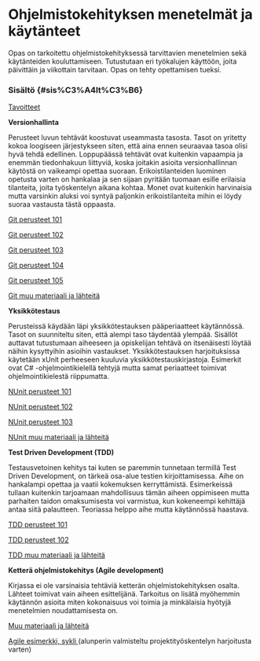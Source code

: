 # Ohjelmistokehityksen menetelmät ja käytänteet

Opas on tarkoitettu ohjelmistokehityksessä tarvittavien menetelmien sekä käytänteiden kouluttamiseen. Tutustutaan eri työkalujen käyttöön, joita päivittäin ja viikottain tarvitaan. Opas on tehty opettamisen tueksi.

### Sisältö {#sis%C3%A4lt%C3%B6}

[Tavoitteet](vscode-resource:/Users/sovelluskontti/dev/ohjelmistokehityksen-menetelmat/tavoitteet.md)

**Versionhallinta**

Perusteet luvun tehtävät koostuvat useammasta tasosta. Tasot on yritetty kokoa loogiseen järjestykseen siten, että aina ennen seuraavaa tasoa olisi hyvä tehdä edellinen. Loppupäässä tehtävät ovat kuitenkin vapaampia ja enemmän tiedonhakuun liittyviä, koska joitakin asioita versionhallinnan käytöstä on vaikeampi opettaa suoraan. Erikoistilanteiden luominen opetusta varten on hankalaa ja sen sijaan pyritään tuomaan esille erilaisia tilanteita, joita työskentelyn aikana kohtaa. Monet ovat kuitenkin harvinaisia mutta varsinkin aluksi voi syntyä paljonkin erikoistilanteita mihin ei löydy suoraa vastausta tästä oppaasta.

[Git perusteet 101](vscode-resource:/Users/sovelluskontti/dev/ohjelmistokehityksen-menetelmat/chapter1.md)

[Git perusteet 102](vscode-resource:/Users/sovelluskontti/dev/ohjelmistokehityksen-menetelmat/git-perusteet-102.md)

[Git perusteet 103](vscode-resource:/Users/sovelluskontti/dev/ohjelmistokehityksen-menetelmat/git-perusteet-103.md)

[Git perusteet 104](vscode-resource:/Users/sovelluskontti/dev/ohjelmistokehityksen-menetelmat/git-perusteet-104.md)

[Git perusteet 105](vscode-resource:/Users/sovelluskontti/dev/ohjelmistokehityksen-menetelmat/git-perusteet-105.md)

[Git muu materiaali ja lähteitä](vscode-resource:/Users/sovelluskontti/dev/ohjelmistokehityksen-menetelmat/git-muu-materiaali-ja-lahteita.md)

**Yksikkötestaus**

Perusteissä käydään läpi yksikkötestauksen pääperiaatteet käytännössä. Tasot on suunniteltu siten, että alempi taso täydentää ylempää. Sisällöt auttavat tutustumaan aiheeseen ja opiskelijan tehtävä on itsenäisesti löytää näihin kysyttyihin asioihin vastaukset. Yksikkötestauksen harjoituksissa käytetään xUnit perheeseen kuuluvia yksikkötestauskirjastoja. Esimerkit ovat C\# -ohjelmointikielellä tehtyjä mutta samat periaatteet toimivat ohjelmointikielestä riippumatta.

[NUnit perusteet 101](vscode-resource:/Users/sovelluskontti/dev/ohjelmistokehityksen-menetelmat/nunit-perusteet-101.md)

[NUnit perusteet 102](vscode-resource:/Users/sovelluskontti/dev/ohjelmistokehityksen-menetelmat/nunit-perusteet-102.md)

[NUnit perusteet 103](vscode-resource:/Users/sovelluskontti/dev/ohjelmistokehityksen-menetelmat/nunit-perusteet-103.md)

[NUnit muu materiaali ja lähteitä](vscode-resource:/Users/sovelluskontti/dev/ohjelmistokehityksen-menetelmat/nunit-muu-materiaali-ja-lahteita.md)

**Test Driven Development \(TDD\)**

Testausvetoinen kehitys tai kuten se paremmin tunnetaan termillä Test Driven Development, on tärkeä osa-alue testien kirjoittamisessa. Aihe on hankalampi opettaa ja vaatii kokemuksen kerryttämistä. Esimerkeissä tullaan kuitenkin tarjoamaan mahdollisuus tämän aiheen oppimiseen mutta parhaiten taidon omaksumisesta voi varmistua, kun kokeneempi kehittäjä antaa siitä palautteen. Teoriassa helppo aihe mutta käytännössä haastava.

[TDD perusteet 101](vscode-resource:/Users/sovelluskontti/dev/ohjelmistokehityksen-menetelmat/tdd-perusteet-101.md)

[TDD perusteet 102](vscode-resource:/Users/sovelluskontti/dev/ohjelmistokehityksen-menetelmat/tdd-perusteet-102.md)

[TDD muu materiaali ja lähteitä](vscode-resource:/Users/sovelluskontti/dev/ohjelmistokehityksen-menetelmat/tdd-muu-materiaali-ja-lahteita.md)

**Ketterä ohjelmistokehitys \(Agile development\)**

Kirjassa ei ole varsinaisia tehtäviä ketterän ohjelmistokehityksen osalta. Lähteet toimivat vain aiheen esittelijänä. Tarkoitus on lisätä myöhemmin käytännön asioita miten kokonaisuus voi toimia ja minkälaisia hyötyjä menetelmien noudattamisesta on.

[Muu materiaali ja lähteitä](vscode-resource:/Users/sovelluskontti/dev/ohjelmistokehityksen-menetelmat/agile-muu-materiaali-ja-lahteita.md)

[Agile esimerkki, sykli ](vscode-resource:/Users/sovelluskontti/dev/ohjelmistokehityksen-menetelmat/agile-esimerkki-sykli.md)\(alunperin valmisteltu projektityöskentelyn harjoitusta varten\)

